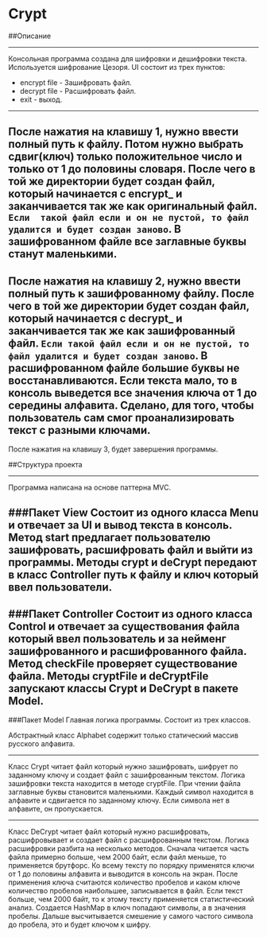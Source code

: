 # Crypt

##Описание

---

Консольная программа создана для шифровки и дешифровки текста. Используется шифрование Цезоря.
UI состоит из трех пунктов:

- encrypt file - Зашифровать файл.
- decrypt file - Расшифровать файл.
- exit - выход.

---
После нажатия на клавишу 1, нужно ввести полный путь к файлу. Потом нужно выбрать сдвиг(ключ) только положительное число и
только от 1 до половины словаря. После чего в той же директории будет создан файл, 
который начинается с encrypt_ и заканчивается так же как оригинальный файл. `Если 
такой файл если и он не пустой, то файл удалится и будет создан заново`.
В зашифрованном файле все заглавные буквы станут маленькими.
---
После нажатия на клавишу 2, нужно ввести полный путь к зашифрованному файлу. После чего в той же директории будет создан файл,
который начинается с decrypt_ и заканчивается так же как зашифрованный файл. `Если
такой файл если и он не пустой, то файл удалится и будет создан заново`.
В расшифрованном файле большие буквы не восстанавливаются.
Если текста мало, то в консоль выведется все значения ключа от 1 до середины алфавита.
Сделано, для того, чтобы пользователь сам смог проанализировать текст с разными ключами.
---
После нажатия на клавишу 3, будет завершения программы.

##Структура проекта

---
Программа написана на основе паттерна MVC.

###Пакет View
Состоит из одного класса Menu и отвечает за UI и вывод текста в консоль.
Метод start предлагает пользователю зашифровать, расшифровать файл и выйти из программы.
Методы crypt и deCrypt передают в класс Controller путь к файлу и ключ который ввел пользователи.
---
###Пакет Controller
Состоит из одного класса Control и отвечает за существования файла который ввел пользователь и 
за нейменг зашифрованного и расшифрованного файла.
Метод checkFile проверяет существование файла.
Методы cryptFile и deCryptFile запускают классы Crypt и DeCrypt в пакете Model.
---
###Пакет Model
Главная логика программы. Состоит из трех классов.


Абстрактный класс Alphabet содержит только статический массив русского алфавита.

---
Класс Crypt читает файл который нужно зашифровать, шифрует по заданному ключу и создает файл с зашифрованным текстом.
Логика зашифровки текста находится в методе cryptFile.
При чтении файла заглавные буквы становится маленькими.
Каждый символ находится в алфавите и сдвигается по заданному ключу.
Если символа нет в алфавите, он пропускается.

---
Класс DeCrypt читает файл который нужно расшифровать, расшифровывает и создает файл с расшифрованным текстом.
Логика расшифровки разбита на несколько методов.
Сначала читается часть файла примерно больше, чем 2000 байт, если файл меньше, то применяется брутфорс.
Ко всему тексту по порядку применятся ключи от 1 до половины алфавита и выводится в консоль на экран.
После применения ключа считаются количество пробелов и каком ключе количество пробелов наибольшее, записывается в файл.
Если текст больше, чем 2000 байт, то к этому тексту применяется статистический анализ.
Создается HashMap в ключ попадают символы, а в значения пробелы. 
Дальше высчитывается смешение у самого частого символа до пробела, это и будет ключом к шифру.